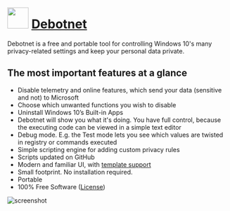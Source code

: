 ﻿# <img src="https://cdn.jsdelivr.net/gh/chtof/chocolatey-packages/automatic/debotnet/debotnet.png" width="48" height="48"/> [Debotnet](https://chocolatey.org/packages/debotnet)

Debotnet is a free and portable tool for controlling Windows 10's many privacy-related settings and keep your personal data private.

## The most important features at a glance 
- Disable telemetry and online features, which send your data (sensitive and not) to Microsoft
- Choose which unwanted functions you wish to disable
- Uninstall Windows 10’s Built-in Apps 
- Debotnet will show you what it's doing. You have full control, because the executing code can be viewed in a simple text editor
- Debug mode. E.g. the Test mode lets you see which values are twisted in registry or commands executed
- Simple scripting engine for adding custom privacy rules
- Scripts updated on GitHub
- Modern and familiar UI, with [template support](https://github.com/Mirinsoft/Roboget/blob/master/templates/templates.md)
- Small footprint. No installation required.
- Portable
- 100% Free Software ([License](https://github.com/mirinsoft/debotnet/blob/master/LICENSE.md))

![screenshot](https://cdn.jsdelivr.net/gh/chtof/chocolatey-packages/automatic/debotnet/screenshot.png)